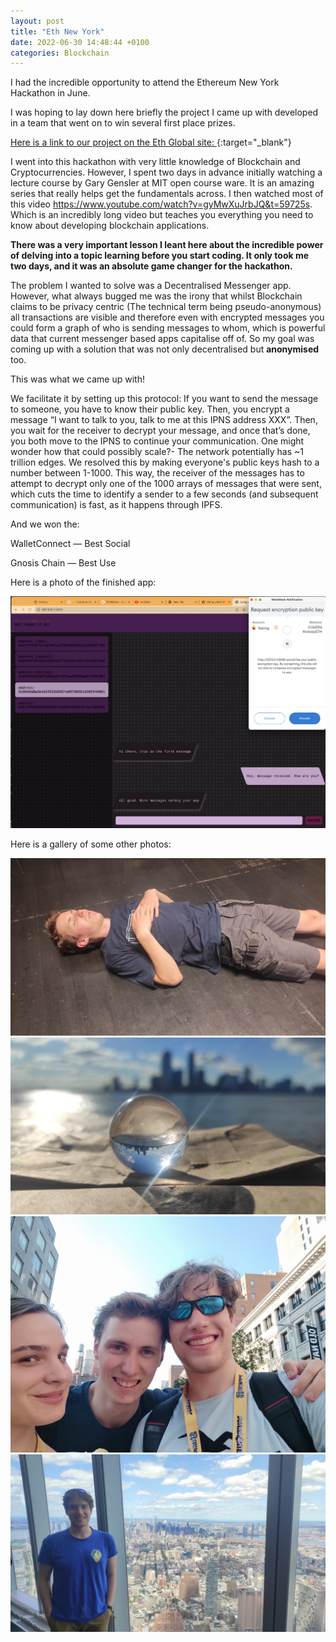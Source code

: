 ```yaml
---
layout: post
title: "Eth New York"
date: 2022-06-30 14:48:44 +0100
categories: Blockchain
---
```


I had the incredible opportunity to attend the Ethereum New York Hackathon in June.


I was hoping to lay down here briefly the project I came up with developed in a team that went on to win several first place prizes.


[Here is a link to our project on the Eth Global site: ](https://ethglobal.com/showcase/messageinabottle-y6o6k){:target="_blank"}


I went into this hackathon with very little knowledge of Blockchain and Cryptocurrencies. However, I spent two days in advance initially watching a lecture course by Gary Gensler at MIT open course ware. It is an amazing series that really helps get the fundamentals across. I then watched most of this video https://www.youtube.com/watch?v=gyMwXuJrbJQ&t=59725s. Which is an incredibly long video but teaches you everything you need to know about developing blockchain applications.

**There was a very important lesson I leant here about the incredible power of delving into a topic learning before you start coding. It only took me two days, and it was an absolute game changer for the hackathon.**

The problem I wanted to solve was a Decentralised Messenger app. However, what always bugged me was the irony that whilst Blockchain claims to be privacy centric (The technical term being pseudo-anonymous) all transactions are visible and therefore even with encrypted messages you could form a graph of who is sending messages to whom, which is powerful data that current messenger based apps capitalise off of. So my goal was coming up with a solution that was not only decentralised but **anonymised** too.

This was what we came up with!

We facilitate it by setting up this protocol: If you want to send the message to someone, you have to know their public key. Then, you encrypt a message “I want to talk to you, talk to me at this IPNS address XXX”. Then, you wait for the receiver to decrypt your message, and once that’s done, you both move to the IPNS to continue your communication. One might wonder how that could possibly scale?- The network potentially has ~1 trillion edges. We resolved this by making everyone's public keys hash to a number between 1-1000. This way, the receiver of the messages has to attempt to decrypt only one of the 1000 arrays of messages that were sent, which cuts the time to identify a sender to a few seconds (and subsequent communication) is fast, as it happens through IPFS.

And we won the:

WalletConnect — Best Social

Gnosis Chain — Best Use

Here is a photo of the finished app:

![Eth New York](/files/EthNewYork/app_photo.png)

Here is a gallery of some other photos:

![Eth New York](/files/EthNewYork/asleep.jpg)
![Eth New York](/files/EthNewYork/closeup.jpg)
![Eth New York](/files/EthNewYork/group.jpg)
![Eth New York](/files/EthNewYork/skyscraper.jpg)




